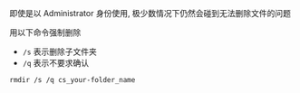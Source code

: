 即使是以 Administrator 身份使用, 极少数情况下仍然会碰到无法删除文件的问题

用以下命令强制删除
- `/s` 表示删除子文件夹
- `/q` 表示不要求确认

```shell
rmdir /s /q cs_your-folder_name
```
